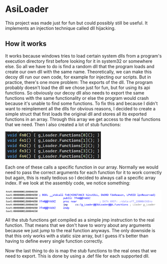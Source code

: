 # AsiLoader
This project was made just for fun but could possibly still be useful. It implements an injection technique called dll hijacking.

## How it works
It works because windows tries to load certain system dlls from a program's execution directory first before looking for it in system32 or somewhere else. So all we have to do is find a random dll that the program loads and create our own dll with the same name. Theoretically, we can make this decoy dll run our own code, for example for injecting our scripts. But in practice, there's one more problem: The exports of the dll. The program probably doesn't load the dll we chose just for fun, but for using its api functions. So obviously our decoy dll also needs to export the same functions with the same functionality or else the program would crash because it's unable to find some functions. To fix this and because I didn't want to reimplement all the dlls for obvious reasons, I decided to create a simple struct that first loads the original dll and stores all its exported functions in an array. Through this array we get access to the real functions that we need. Then I also created a lot of stub functions:

![Alt text](images/6.png?raw=true "Title")

Each one of these calls a specific function in our array. Normally we would need to pass the correct arguments for each function for it to work correctly but again, this is really tedious so I decided to always call a specific array index. If we look at the assembly code, we notice something:

![Alt text](images/5.png?raw=true "Title")

All the stub functions get compiled as a simple jmp instruction to the real function. That means that we don't have to worry about any arguments because we just jump to the real function anyways. The only downside is that this only works with a static size array, but I guess it's better than having to define every single function correctly.

Now the last thing to do is map the stub functions to the real ones that we need to export. This is done by using a .def file for each supported dll.
